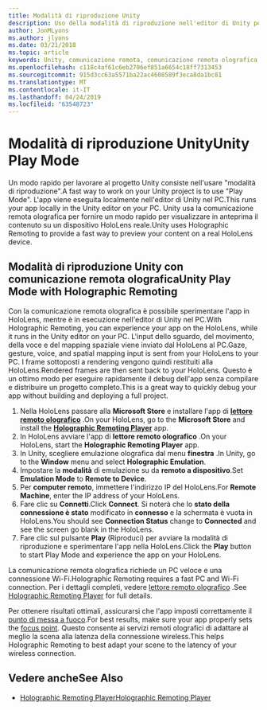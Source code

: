 ```yaml
---
title: Modalità di riproduzione Unity
description: Uso della modalità di riproduzione nell'editor di Unity per visualizzare in anteprima le modifiche apportate a un dispositivo senza distribuire un'app.
author: JonMLyons
ms.author: jlyons
ms.date: 03/21/2018
ms.topic: article
keywords: Unity, comunicazione remota, comunicazione remota olografica, lettore di comunicazione remota olografica
ms.openlocfilehash: c118c4af61c6eb2706ef851a6654c18ff7313453
ms.sourcegitcommit: 915d3cc63a5571ba22ac4608589f3eca8da1bc81
ms.translationtype: MT
ms.contentlocale: it-IT
ms.lasthandoff: 04/24/2019
ms.locfileid: "63548723"
---
```

# <a name="unity-play-mode"></a><span data-ttu-id="4f0c6-104">Modalità di riproduzione Unity</span><span class="sxs-lookup"><span data-stu-id="4f0c6-104">Unity Play Mode</span></span>

<span data-ttu-id="4f0c6-105">Un modo rapido per lavorare al progetto Unity consiste nell'usare "modalità di riproduzione".</span><span class="sxs-lookup"><span data-stu-id="4f0c6-105">A fast way to work on your Unity project is to use "Play Mode".</span></span> <span data-ttu-id="4f0c6-106">L'app viene eseguita localmente nell'editor di Unity nel PC.</span><span class="sxs-lookup"><span data-stu-id="4f0c6-106">This runs your app locally in the Unity editor on your PC.</span></span> <span data-ttu-id="4f0c6-107">Unity usa la comunicazione remota olografica per fornire un modo rapido per visualizzare in anteprima il contenuto su un dispositivo HoloLens reale.</span><span class="sxs-lookup"><span data-stu-id="4f0c6-107">Unity uses Holographic Remoting to provide a fast way to preview your content on a real HoloLens device.</span></span>

## <a name="unity-play-mode-with-holographic-remoting"></a><span data-ttu-id="4f0c6-108">Modalità di riproduzione Unity con comunicazione remota olografica</span><span class="sxs-lookup"><span data-stu-id="4f0c6-108">Unity Play Mode with Holographic Remoting</span></span>

<span data-ttu-id="4f0c6-109">Con la comunicazione remota olografica è possibile sperimentare l'app in HoloLens, mentre è in esecuzione nell'editor di Unity nel PC.</span><span class="sxs-lookup"><span data-stu-id="4f0c6-109">With Holographic Remoting, you can experience your app on the HoloLens, while it runs in the Unity editor on your PC.</span></span> <span data-ttu-id="4f0c6-110">L'input dello sguardo, del movimento, della voce e del mapping spaziale viene inviato dal HoloLens al PC.</span><span class="sxs-lookup"><span data-stu-id="4f0c6-110">Gaze, gesture, voice, and spatial mapping input is sent from your HoloLens to your PC.</span></span> <span data-ttu-id="4f0c6-111">I frame sottoposti a rendering vengono quindi restituiti alla HoloLens.</span><span class="sxs-lookup"><span data-stu-id="4f0c6-111">Rendered frames are then sent back to your HoloLens.</span></span> <span data-ttu-id="4f0c6-112">Questo è un ottimo modo per eseguire rapidamente il debug dell'app senza compilare e distribuire un progetto completo.</span><span class="sxs-lookup"><span data-stu-id="4f0c6-112">This is a great way to quickly debug your app without building and deploying a full project.</span></span>
1. <span data-ttu-id="4f0c6-113">Nella HoloLens passare alla **Microsoft Store** e installare l'app di **[lettore remoto olografico](https://www.microsoft.com/store/p/holographic-remoting-player/9nblggh4sv40)** .</span><span class="sxs-lookup"><span data-stu-id="4f0c6-113">On your HoloLens, go to the **Microsoft Store** and install the **[Holographic Remoting Player](https://www.microsoft.com/store/p/holographic-remoting-player/9nblggh4sv40)** app.</span></span>
2. <span data-ttu-id="4f0c6-114">In HoloLens avviare l'app di **lettore remoto olografico** .</span><span class="sxs-lookup"><span data-stu-id="4f0c6-114">On your HoloLens, start the **Holographic Remoting Player** app.</span></span>
3. <span data-ttu-id="4f0c6-115">In Unity, scegliere emulazione olografica dal menu **finestra** .</span><span class="sxs-lookup"><span data-stu-id="4f0c6-115">In Unity, go to the **Window** menu and select **Holographic Emulation**.</span></span>
4. <span data-ttu-id="4f0c6-116">Impostare la **modalità** di emulazione su da **remoto a dispositivo**.</span><span class="sxs-lookup"><span data-stu-id="4f0c6-116">Set **Emulation Mode** to **Remote to Device**.</span></span>
5. <span data-ttu-id="4f0c6-117">Per **computer remoto**, immettere l'indirizzo IP del HoloLens.</span><span class="sxs-lookup"><span data-stu-id="4f0c6-117">For **Remote Machine**, enter the IP address of your HoloLens.</span></span>
6. <span data-ttu-id="4f0c6-118">Fare clic su **Connetti**.</span><span class="sxs-lookup"><span data-stu-id="4f0c6-118">Click **Connect**.</span></span> <span data-ttu-id="4f0c6-119">Si noterà che lo **stato della connessione è stato** modificato in **connesso** e la schermata è vuota in HoloLens.</span><span class="sxs-lookup"><span data-stu-id="4f0c6-119">You should see **Connection Status** change to **Connected** and see the screen go blank in the HoloLens.</span></span>
7. <span data-ttu-id="4f0c6-120">Fare clic sul pulsante **Play** (Riproduci) per avviare la modalità di riproduzione e sperimentare l'app nella HoloLens.</span><span class="sxs-lookup"><span data-stu-id="4f0c6-120">Click the **Play** button to start Play Mode and experience the app on your HoloLens.</span></span>

<span data-ttu-id="4f0c6-121">La comunicazione remota olografica richiede un PC veloce e una connessione Wi-Fi.</span><span class="sxs-lookup"><span data-stu-id="4f0c6-121">Holographic Remoting requires a fast PC and Wi-Fi connection.</span></span> <span data-ttu-id="4f0c6-122">Per i dettagli completi, vedere [lettore remoto olografico](holographic-remoting-player.md) .</span><span class="sxs-lookup"><span data-stu-id="4f0c6-122">See [Holographic Remoting Player](holographic-remoting-player.md) for full details.</span></span>

<span data-ttu-id="4f0c6-123">Per ottenere risultati ottimali, assicurarsi che l'app imposti correttamente il [punto di messa a fuoco](focus-point-in-unity.md).</span><span class="sxs-lookup"><span data-stu-id="4f0c6-123">For best results, make sure your app properly sets the [focus point](focus-point-in-unity.md).</span></span> <span data-ttu-id="4f0c6-124">Questo consente ai servizi remoti olografici di adattare al meglio la scena alla latenza della connessione wireless.</span><span class="sxs-lookup"><span data-stu-id="4f0c6-124">This helps Holographic Remoting to best adapt your scene to the latency of your wireless connection.</span></span>

## <a name="see-also"></a><span data-ttu-id="4f0c6-125">Vedere anche</span><span class="sxs-lookup"><span data-stu-id="4f0c6-125">See Also</span></span>
* [<span data-ttu-id="4f0c6-126">Holographic Remoting Player</span><span class="sxs-lookup"><span data-stu-id="4f0c6-126">Holographic Remoting Player</span></span>](holographic-remoting-player.md)
